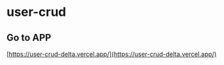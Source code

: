 # user-crud

## Go to APP

[https://user-crud-delta.vercel.app/](https://user-crud-delta.vercel.app/)
